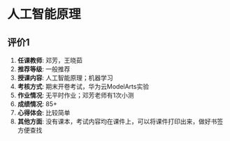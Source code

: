 # 人工智能原理

## 评价1

1. **任课教师**: 邓芳，王晓茹
2. **推荐等级**: 一般推荐
3. **授课内容**: 人工智能原理；机器学习
4. **考核方式**: 期末开卷考试，华为云ModelArts实验
5. **作业情况**: 无平时作业；邓芳老师有1次小测
6. **成绩情况**: 85+
7. **心得体会**: 比较简单
8. **其他方面**: 没有课本，考试内容均在课件上，可以将课件打印出来，做好书签方便查找
